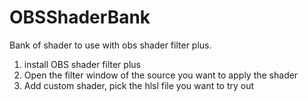 # OBSShaderBank

Bank of shader to use with obs shader filter plus. 

1) install OBS shader filter plus
2) Open the filter window of the source you want to apply the shader
3) Add custom shader, pick the hlsl file you want to try out
